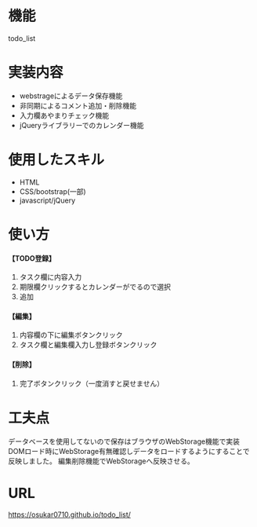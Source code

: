 # 機能
todo_list

# 実装内容
- webstrageによるデータ保存機能
- 非同期によるコメント追加・削除機能
- 入力欄あやまりチェック機能
- jQueryライブラリーでのカレンダー機能

# 使用したスキル
- HTML
- CSS/bootstrap(一部)
- javascript/jQuery

# 使い方
#### 【TODO登録】
1. タスク欄に内容入力
2. 期限欄クリックするとカレンダーがでるので選択
3. 追加

#### 【編集】
1. 内容欄の下に編集ボタンクリック
2. タスク欄と編集欄入力し登録ボタンクリック

#### 【削除】
1. 完了ボタンクリック（一度消すと戻せません）

# 工夫点
データベースを使用してないので保存はブラウザのWebStorage機能で実装
DOMロード時にWebStorage有無確認しデータをロードするようにすることで反映しました。
編集削除機能でWebStorageへ反映させる。

# URL
https://osukar0710.github.io/todo_list/
